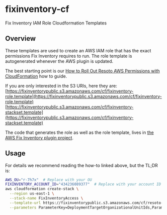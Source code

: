 # fixinventory-cf
Fix Inventory IAM Role Cloudformation Templates

## Overview

These templates are used to create an AWS IAM role that has the exact permissions Fix Inventory requires to run. The role template is autogenerated whenever the AWS plugin is updated.

The best starting point is our [How to Roll Out Resoto AWS Permissions with CloudFormation](https://inventory.fix.security/docs/how-to-guides/configuration/roll-out-fixinventory-aws-permissions-with-cloudformation) how to guide.

If you are only interested in the S3 URIs, here they are:
[https://fixinventorypublic.s3.amazonaws.com/cf/fixinventory-role.template](https://fixinventorypublic.s3.amazonaws.com/cf/fixinventory-role.template)
[https://fixinventorypublic.s3.amazonaws.com/cf/fixinventory-stackset.template](https://fixinventorypublic.s3.amazonaws.com/cf/fixinventory-stackset.template)

The code that generates the role as well as the role template, lives in [the AWS Fix Inventory plugin project](https://github.com/someengineering/fixinventory/tree/main/plugins/aws/tools/awspolicygen).

## Usage

For details we recommend reading the how-to linked above, but the TL;DR is:

```bash
AWS_OU="r-7h7x"  # Replace with your OU
FIXINVENTORY_ACCOUNT_ID="434236089377"  # Replace with your account ID Fix Inventory is running in
aws cloudformation create-stack \
  --region us-east-1 \
  --stack-name FixInventoryAccess \
  --template-url https://fixinventorypublic.s3.amazonaws.com/cf/resoto-stackset.template \
  --parameters ParameterKey=DeploymentTargetOrganizationalUnitIds,ParameterValue="$AWS_OU" ParameterKey=FixInventoryAccountID,ParameterValue=$FIXINVENTORY_ACCOUNT_ID
```
